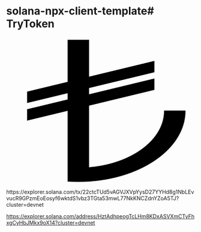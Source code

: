 # solana-npx-client-template# TryToken
<img width="936" alt="image" src="https://github.com/cagrik/TryToken-main/blob/main/assets/TLSimge-download.jpg" height="400" width="500">
https://explorer.solana.com/tx/22ctcTUd5vAGVJXVpYysD27YYHd8g1NbLEvvucR9GPzmEoEosyf6wktdS1vbz3TGta53mwL77NkKNCZdnYZoA5TJ?cluster=devnet

https://explorer.solana.com/address/HztAdhpeogTcLHm8KDxASVXmCTyFhxgCyHbJMkx9oX14?cluster=devnet


